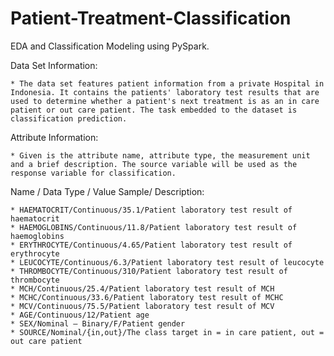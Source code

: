 # Patient-Treatment-Classification
EDA and Classification Modeling using PySpark.

Data Set Information:

    * The data set features patient information from a private Hospital in Indonesia. It contains the patients' laboratory test results that are used to determine whether a patient's next treatment is as an in care patient or out care patient. The task embedded to the dataset is classification prediction. 

Attribute Information:

    * Given is the attribute name, attribute type, the measurement unit and a brief description. The source variable will be used as the response variable for classification.

Name / Data Type / Value Sample/ Description: 

    * HAEMATOCRIT/Continuous/35.1/Patient laboratory test result of haematocrit
    * HAEMOGLOBINS/Continuous/11.8/Patient laboratory test result of haemoglobins
    * ERYTHROCYTE/Continuous/4.65/Patient laboratory test result of erythrocyte
    * LEUCOCYTE/Continuous/6.3/Patient laboratory test result of leucocyte
    * THROMBOCYTE/Continuous/310/Patient laboratory test result of thrombocyte
    * MCH/Continuous/25.4/Patient laboratory test result of MCH
    * MCHC/Continuous/33.6/Patient laboratory test result of MCHC
    * MCV/Continuous/75.5/Patient laboratory test result of MCV
    * AGE/Continuous/12/Patient age
    * SEX/Nominal – Binary/F/Patient gender
    * SOURCE/Nominal/{in,out}/The class target in = in care patient, out = out care patient
